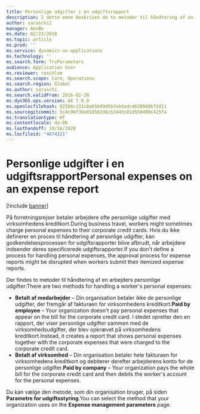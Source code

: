 ```yaml
---
title: Personlige udgifter i en udgiftsrapport
description: I dette emne beskrives de to metoder til håndtering af en arbejders personlige udgifter i Microsoft Dynamics 365 Finance.
author: saraschi2
manager: AnnBe
ms.date: 02/23/2018
ms.topic: article
ms.prod: ''
ms.service: dynamics-ax-applications
ms.technology: ''
ms.search.form: TrvParameters
audience: Application User
ms.reviewer: roschlom
ms.search.scope: Core, Operations
ms.search.region: Global
ms.author: saraschi
ms.search.validFrom: 2016-02-28
ms.dyn365.ops.version: AX 7.0.0
ms.openlocfilehash: 825b6c131c8a65b99d5b7ebdadcd6389886f2d11
ms.sourcegitcommit: 5c4c9bf3ba018562d6cb3443c01d550489c415fa
ms.translationtype: HT
ms.contentlocale: da-DK
ms.lasthandoff: 10/16/2020
ms.locfileid: "4074321"
---
```

# <a name="personal-expenses-on-an-expense-report"></a><span data-ttu-id="141fc-103">Personlige udgifter i en udgiftsrapport</span><span class="sxs-lookup"><span data-stu-id="141fc-103">Personal expenses on an expense report</span></span>

[!include [banner](../includes/banner.md)]

<span data-ttu-id="141fc-104">På forretningsrejser betaler arbejdere ofte personlige udgifter med virksomhedens kreditkort.</span><span class="sxs-lookup"><span data-stu-id="141fc-104">During business travel, workers might sometimes charge personal expenses to their corporate credit cards.</span></span> <span data-ttu-id="141fc-105">Hvis du ikke definerer en proces til håndtering af personlige udgifter, kan godkendelsesprocessen for udgiftsrapporter blive afbrudt, når arbejdere indsender deres specificerede udgiftsrapporter.</span><span class="sxs-lookup"><span data-stu-id="141fc-105">If you don't define a process for handling personal expenses, the approval process for expense reports might be disrupted when workers submit their itemized expense reports.</span></span> 

<span data-ttu-id="141fc-106">Der findes to metoder til håndtering af en arbejders personlige udgifter:</span><span class="sxs-lookup"><span data-stu-id="141fc-106">There are two methods for handling a worker's personal expenses:</span></span>

- <span data-ttu-id="141fc-107">**Betalt af medarbejder** – Din organisation betaler ikke de personlige udgifter, der fremgår af fakturaen for virksomhedens kreditkort.</span><span class="sxs-lookup"><span data-stu-id="141fc-107">**Paid by employee** – Your organization doesn't pay personal expenses that appear on the bill for the corporate credit card.</span></span> <span data-ttu-id="141fc-108">I stedet opretter den en rapport, der viser personlige udgifter sammen med de virksomhedsudgifter, der blev opkrævet på virksomhedens kreditkort.</span><span class="sxs-lookup"><span data-stu-id="141fc-108">Instead, it creates a report that shows personal expenses together with the corporate expenses that were charged to the corporate credit card.</span></span>
- <span data-ttu-id="141fc-109">**Betalt af virksomhed** – Din organisation betaler hele fakturaen for virksomhedens kreditkort og debiterer derefter arbejderens konto for de personlige udgifter.</span><span class="sxs-lookup"><span data-stu-id="141fc-109">**Paid by company** – Your organization pays the whole bill for the corporate credit card and then debits the worker's account for the personal expenses.</span></span>

<span data-ttu-id="141fc-110">Du kan vælge den metode, som din organisation bruger, på siden **Parametre for udgiftsstyring**.</span><span class="sxs-lookup"><span data-stu-id="141fc-110">You can select the method that your organization uses on the **Expense management parameters** page.</span></span>
